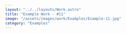 ```yaml
---
layout: "../../layouts/Work.astro"
title: "Example Work - #11"
image: "/assets/images/work/Examples/Example-11.jpg"
category: "Examples"
---
```

